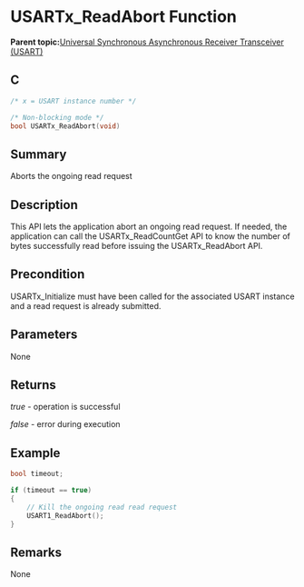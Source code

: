 # USARTx\_ReadAbort Function

**Parent topic:**[Universal Synchronous Asynchronous Receiver Transceiver \(USART\)](GUID-5ED4F08A-8227-486D-9727-78BD47CA0866.md)

## C

```c
/* x = USART instance number */

/* Non-blocking mode */
bool USARTx_ReadAbort(void)
```

## Summary

Aborts the ongoing read request

## Description

This API lets the application abort an ongoing read request. If needed, the application can call the USARTx\_ReadCountGet API to know the number of bytes successfully read before issuing the USARTx\_ReadAbort API.

## Precondition

USARTx\_Initialize must have been called for the associated USART instance and a read request is already submitted.

## Parameters

None

## Returns

*true* - operation is successful

*false* - error during execution

## Example

```c
bool timeout;

if (timeout == true)
{
    // Kill the ongoing read read request
    USART1_ReadAbort();
}

```

## Remarks

None

